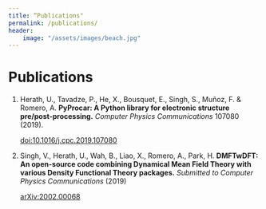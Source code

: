 ```yaml
---
title: “Publications"
permalink: /publications/
header:
    image: "/assets/images/beach.jpg"
---
```


# Publications

1. Herath, U., Tavadze, P., He, X., Bousquet, E., Singh, S., Muñoz, F. & Romero, A. **PyProcar: A Python library for electronic structure pre/post-processing.** *Computer Physics Communications* 107080 (2019).

    [doi:10.1016/j.cpc.2019.107080](https://www.sciencedirect.com/science/article/pii/S0010465519303935)

2. Singh, V., Herath, U., Wah, B., Liao, X., Romero, A., Park, H.  **DMFTwDFT: An open-source code combining Dynamical Mean Field Theory with various Density Functional Theory packages.** *Submitted to Computer Physics Communications* (2019)

   [arXiv:2002.00068](https://arxiv.org/abs/2002.00068)

